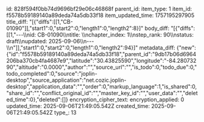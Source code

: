 id: 828f594f0bb74d9696bf29e06c46868f
parent_id: 
item_type: 1
item_id: f5578b59189140a89deda74a5db33f18
item_updated_time: 1757195297905
title_diff: "[{\"diffs\":[[1,\"CB-01090\"]],\"start1\":0,\"start2\":0,\"length1\":0,\"length2\":8}]"
body_diff: "[{\"diffs\":[[1,\"---\\\nid: CB-01090\\\ntitle: \\\nchapter_index: 1\\\nstep_rank: 90\\\nstatus: draft\\\nupdated: 2025-09-06\\\n---\\\n\"]],\"start1\":0,\"start2\":0,\"length1\":0,\"length2\":94}]"
metadata_diff: {"new":{"id":"f5578b59189140a89deda74a5db33f18","parent_id":"9db17b06d6964206ba370cb4fa4687e9","latitude":"30.43825590","longitude":"-84.28073290","altitude":"0.0000","author":"","source_url":"","is_todo":0,"todo_due":0,"todo_completed":0,"source":"joplin-desktop","source_application":"net.cozic.joplin-desktop","application_data":"","order":0,"markup_language":1,"is_shared":0,"share_id":"","conflict_original_id":"","master_key_id":"","user_data":"","deleted_time":0},"deleted":[]}
encryption_cipher_text: 
encryption_applied: 0
updated_time: 2025-09-06T21:49:05.542Z
created_time: 2025-09-06T21:49:05.542Z
type_: 13